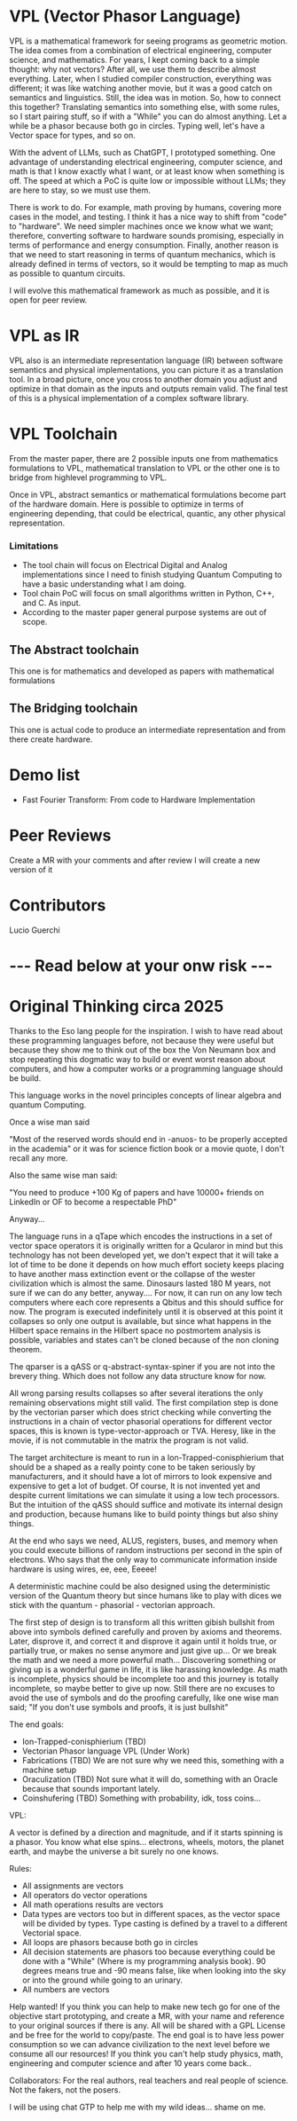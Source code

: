 # VPL (Vector Phasor Language)

VPL is a mathematical framework for seeing programs as geometric motion. The idea comes from a combination of electrical engineering, computer science, and mathematics. For years, I kept coming back to a simple thought: why not vectors? After all, we use them to describe almost everything. Later, when I studied compiler construction, everything was different; it was like watching another movie, but it was a good catch on semantics and linguistics. Still, the idea was in motion. So, how to connect this together? Translating semantics into something else, with some rules, so I start pairing stuff, so if with a "While" you can do almost anything. Let a while be a phasor because both go in circles. Typing well, let's have a Vector space for types, and so on.

With the advent of LLMs, such as ChatGPT, I prototyped something. One advantage of understanding electrical engineering, computer science, and math is that I know exactly what I want, or at least know when something is off.  The speed at which a PoC is quite low or impossible without LLMs; they are here to stay, so we must use them.

There is work to do. For example, math proving by humans, covering more cases in the model, and testing. I think it has a nice way to shift from "code" to "hardware". We need simpler machines once we know what we want; therefore, converting software to hardware sounds promising, especially in terms of performance  and  energy consumption. Finally, another reason is that we need to start reasoning in terms of quantum mechanics, which is already defined in terms of vectors, so it would be tempting to map as much as possible to quantum circuits.

I will evolve this mathematical framework as much as possible, and it is open for peer review.

# VPL as IR

VPL also is an intermediate representation language (IR) between software semantics and physical implementations, you can picture it as a translation tool. In a broad picture, once you cross to another domain you adjust and optimize in that domain as the inputs and outputs remain valid. The final test of this is a physical implementation of a complex software library.

# VPL Toolchain

From the master paper, there are 2 possible inputs one from mathematics formulations to VPL, mathematical translation to VPL or the other one is to 
bridge from highlevel programming to VPL.

Once in VPL, abstract semantics or mathematical formulations become part of the hardware domain. Here is possible to optimize in terms of engineering depending, that could be
electrical, quantic, any other physical representation.

### Limitations

- The tool chain will focus on Electrical Digital and Analog implementations since I need to finish studying Quantum Computing to have a basic understanding what I am doing. 
- Tool chain PoC will focus on small algorithms written in Python, C++, and C. As input.
- According to the master paper general purpose systems are out of scope.    

## The Abstract toolchain

This one is for mathematics and developed as papers with mathematical formulations

## The Bridging toolchain

This one is actual code to produce an intermediate representation and from there create hardware.

# Demo list 

- Fast Fourier Transform: From code to Hardware Implementation

# Peer Reviews

Create a MR with your comments and after review I will create a new version of it

# Contributors

Lucio Guerchi 







# --- Read below at your onw risk --- 

# Original Thinking circa 2025

Thanks to the Eso lang people for the inspiration. I wish to have read about these programming languages before, not because they were useful but because they show me to think out of the box the Von Neumann box and stop repeating this dogmatic way to build or event worst reason about computers, and how a computer works or a programming language should be build. 


This language works in the novel principles concepts of linear algebra and quantum Computing. 

Once a wise man said

"Most of the reserved words should end in -anuos- to be properly accepted in the academia" or it was for science fiction book or a movie quote, I don't recall any more. 

Also the same wise man said:

"You need to produce +100 Kg of papers and have 10000+ friends on LinkedIn or OF to become a respectable PhD"

Anyway...

The language runs in a qTape which encodes the instructions in a set of vector space operators  it is originally written for a Qcularor in mind but this technology has not been developed yet, we don't expect that it will take a lot of time to be done it depends on  how much effort society keeps placing to have another mass extinction event or the collapse of the wester civilization which is almost the same. Dinosaurs lasted 180 M years, not sure if we can do any better, anyway.... For now, it can run on any low tech computers where each core represents a Qbitus and this should suffice for now. The program is executed indefinitely until it is observed at this point it collapses so only one output is available, but since what happens in the Hilbert space remains in the Hilbert space no postmortem analysis is possible, variables and states can't be cloned because of the non cloning theorem.

The qparser is a qASS or q-abstract-syntax-spiner if you are not into the brevery thing. Which does not follow any data structure know for now.

All wrong parsing results collapses so after several iterations the only remaining observations might still valid. The first compilation step is done by the vectorian parser which does strict checking while converting the instructions in a chain of vector phasorial operations for different vector spaces, this is known is type-vector-approach or TVA.
Heresy, like in the movie, if is not commutable in the matrix the program is not valid.

The target architecture is meant to run in a  Ion-Trapped-conisphierium that should be a shaped as a really pointy cone to be taken seriously by manufacturers, and it should have a lot of mirrors to look expensive and expensive to get a lot of budget. Of course, It is not invented yet and despite current limitations we can simulate it using a low tech processors. But the intuition of the qASS should suffice and motivate its internal design and production, because humans like to build pointy things but also shiny things. 

At the end who says we need, ALUS, registers, buses, and memory when you could execute billions of random instructions per second in the spin of electrons. Who says that the only way to communicate information inside hardware is using wires, ee, eee, Eeeee! 

A deterministic machine could be also designed using the deterministic version of the Quantum theory but since humans like to play with dices we stick with the quantum - phasorial - vectorian approach.

The first step of design is to transform all this written gibish bullshit from above into symbols defined carefully and proven by axioms and theorems. Later, disprove it, and correct it and disprove it again until it holds true, or partially true, or makes no sense anymore and just give up... Or we break the math and we need a more powerful math...  Discovering something or giving up is a wonderful game in life, it is like harassing knowledge.  As math is incomplete, physics should be incomplete too and this journey is totally incomplete, so maybe better to give up now. Still there are no excuses to avoid the use of symbols and do the proofing carefully, like one wise man said; "If you don't use symbols and proofs, it is just bullshit" 

The end goals:

- Ion-Trapped-conisphierium (TBD)
- Vectorian Phasor language VPL (Under Work)
- Fabrications (TBD) We are not sure why we need this, something with a machine setup
- Oraculization (TBD) Not sure what it will do, something with an Oracle because that sounds important lately.
- Coinshufering (TBD) Something with probability, idk, toss coins...
 
VPL:

A vector is defined by a direction and magnitude, and if it starts spinning is a phasor. You know what else spins...  electrons, wheels, motors, the planet earth, and maybe the universe a bit surely no one knows. 

Rules:

- All assignments are vectors 
- All operators do vector operations
- All math operations results are vectors 
- Data types are vectors too but in different spaces, as the vector space will be divided by types. Type casting is defined by a travel to a different Vectorial space.
- All loops are phasors because both go in circles 
- All decision statements are phasors too because everything could be done with a "While" (Where is my programming analysis book). 90 degrees means true and -90 means false, like when looking into the sky or into the ground while going to an urinary. 
- All numbers are vectors

Help wanted! If you think you can help to make new tech go for one of the objective start prototyping, and create a MR,  with your name and reference to your original sources if there is any. All will be shared with a GPL License and be free for the world to copy/paste. The end goal is to have less power consumption so we can advance civilization to the next level before we consume all our resources! If you think you can't help study physics, math, engineering and computer science and after 10 years come back..  

Collaborators:
For the real authors, real teachers and real people of science. Not the fakers, not the posers.  


  I will be using chat GTP to help me with my wild ideas... shame on me. 
